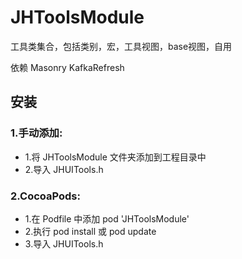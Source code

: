 # JHToolsModule
工具类集合，包括类别，宏，工具视图，base视图，自用

依赖  Masonry   KafkaRefresh

##  安装
### 1.手动添加:<br>
*   1.将 JHToolsModule 文件夹添加到工程目录中<br>
*   2.导入 JHUITools.h

### 2.CocoaPods:<br>
*   1.在 Podfile 中添加 pod 'JHToolsModule'<br>
*   2.执行 pod install 或 pod update<br>
*   3.导入 JHUITools.h

